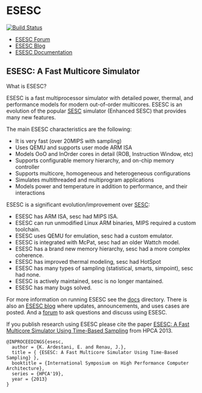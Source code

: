 ESESC
=====

[![Build Status](https://travis-ci.org/masc-ucsc/esesc.png)](https://travis-ci.org/masc-ucsc/esesc)

* [ESESC Forum][1]
* [ESESC Blog][2]
* [ESESC Documentation](./docs)

ESESC: A Fast Multicore Simulator
---------------------------------

What is ESESC?

ESESC is a fast multiprocessor simulator with detailed power, thermal, and performance models for modern out-of-order multicores. ESESC is an evolution of the popular [SESC](http://sesc.sourceforge.net/) simulator (Enhanced SESC) that provides many new features.

The main ESESC characteristics are the following:

* It is very fast (over 20MIPS with sampling)
* Uses QEMU and supports user mode ARM ISA
* Models OoO and InOrder cores in detail (ROB, Instruction Window, etc)
* Supports configurable memory hierarchy, and on-chip memory controller
* Supports multicore, homogeneous and heterogeneous configurations
* Simulates multithreaded and multiprogram applications
* Models power and temperature in addition to performance, and their interactions

ESESC is a significant evolution/improvement over [SESC](http://sesc.sourceforge.net/):

* ESESC has ARM ISA, sesc had MIPS ISA.
* ESESC can run unmodified Linux ARM binaries, MIPS required a custom toolchain.
* ESESC uses QEMU for emulation, sesc had a custom emulator.
* ESESC is integrated with McPat, sesc had an older Wattch model.
* ESESC has a brand new memory hierarchy, sesc had a more complex coherence.
* ESESC has improved thermal modeling, sesc had HotSpot
* ESESC has many types of sampling (statistical, smarts, simpoint), sesc had none.
* ESESC is actively maintained, sesc is no longer mantained.
* ESESC has many bugs solved.

For more information on running ESESC see the [docs](./docs) directory.  There is also an [ESESC blog][1] where updates, announcements, and uses cases are posted.  And a [forum][2] to ask questions and discuss using ESESC.

If you publish research using ESESC please cite the paper [ESESC: A Fast Multicore Simulator Using Time-Based Sampling][3] from HPCA 2013.

    @INPROCEEDINGS{esesc,
      author = {K. Ardestani, E. and Renau, J.},
      title = { {ESESC: A Fast Multicore Simulator Using Time-Based Sampling} },
      booktitle = {International Symposium on High Performance Computer Architecture},
      series = {HPCA'19},
      year = {2013}
    }

[1]:https://groups.google.com/forum/#!forum/esesc 
[2]:http://masc.cse.ucsc.edu/esesc
[3]:http://masc.soe.ucsc.edu/docs/hpca13.pdf

